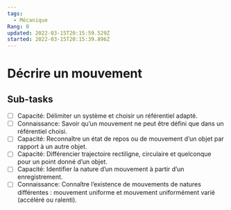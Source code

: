 ```yaml
---
tags:
  - Mécanique
Rang: 0
updated: 2022-03-15T20:15:59.529Z
started: 2022-03-15T20:15:39.896Z
---
```


# Décrire un mouvement

## Sub-tasks

- [ ] Capacité: Délimiter un système et choisir un référentiel adapté.
- [ ] Connaissance: Savoir qu’un mouvement ne peut être défini que dans un référentiel choisi.
- [ ] Capacité: Reconnaître un état de repos ou de mouvement d’un objet par rapport à un autre objet.
- [ ] Capacité: Différencier trajectoire rectiligne, circulaire et quelconque pour un point donné d’un objet.
- [ ] Capacité: Identifier la nature d’un mouvement à partir d’un enregistrement.
- [ ] Connaissance: Connaître l’existence de mouvements de natures différentes : mouvement uniforme et mouvement uniformément varié (accéléré ou ralenti).
